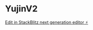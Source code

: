 # YujinV2

[Edit in StackBlitz next generation editor ⚡️](https://stackblitz.com/~/github.com/scoshields/YujinV2)